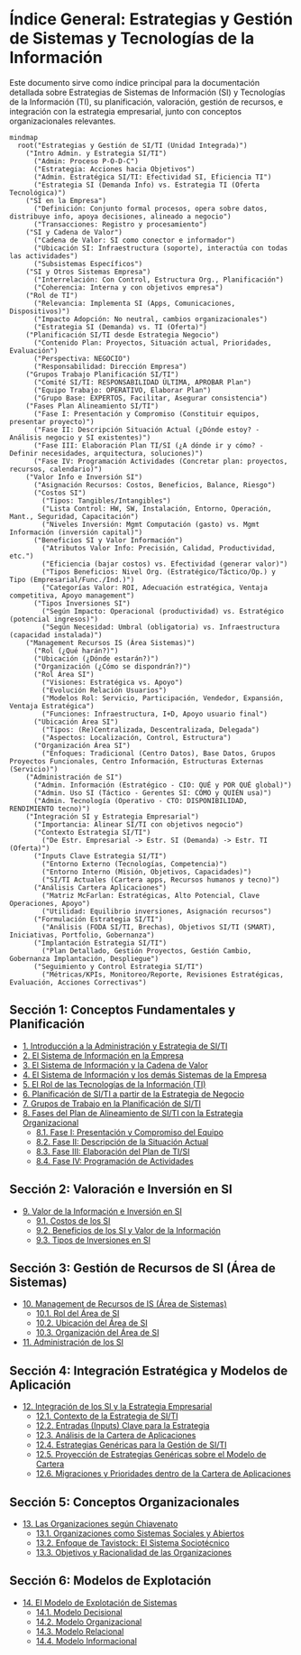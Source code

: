 # Índice General: Estrategias y Gestión de Sistemas y Tecnologías de la Información

Este documento sirve como índice principal para la documentación detallada sobre Estrategias de Sistemas de Información (SI) y Tecnologías de la Información (TI), su planificación, valoración, gestión de recursos, e integración con la estrategia empresarial, junto con conceptos organizacionales relevantes.

```mermaid
mindmap
  root("Estrategias y Gestión de SI/TI (Unidad Integrada)")
    ("Intro Admin. y Estrategia SI/TI")
      ("Admin: Proceso P-O-D-C")
      ("Estrategia: Acciones hacia Objetivos")
      ("Admin. Estratégica SI/TI: Efectividad SI, Eficiencia TI")
      ("Estrategia SI (Demanda Info) vs. Estrategia TI (Oferta Tecnológica)")
    ("SI en la Empresa")
      ("Definición: Conjunto formal procesos, opera sobre datos, distribuye info, apoya decisiones, alineado a negocio")
      ("Transacciones: Registro y procesamiento")
    ("SI y Cadena de Valor")
      ("Cadena de Valor: SI como conector e informador")
      ("Ubicación SI: Infraestructura (soporte), interactúa con todas las actividades")
      ("Subsistemas Específicos")
    ("SI y Otros Sistemas Empresa")
      ("Interrelación: Con Control, Estructura Org., Planificación")
      ("Coherencia: Interna y con objetivos empresa")
    ("Rol de TI")
      ("Relevancia: Implementa SI (Apps, Comunicaciones, Dispositivos)")
      ("Impacto Adopción: No neutral, cambios organizacionales")
      ("Estrategia SI (Demanda) vs. TI (Oferta)")
    ("Planificación SI/TI desde Estrategia Negocio")
      ("Contenido Plan: Proyectos, Situación actual, Prioridades, Evaluación")
      ("Perspectiva: NEGOCIO")
      ("Responsabilidad: Dirección Empresa")
    ("Grupos Trabajo Planificación SI/TI")
      ("Comité SI/TI: RESPONSABILIDAD ÚLTIMA, APROBAR Plan")
      ("Equipo Trabajo: OPERATIVO, Elaborar Plan")
      ("Grupo Base: EXPERTOS, Facilitar, Asegurar consistencia")
    ("Fases Plan Alineamiento SI/TI")
      ("Fase I: Presentación y Compromiso (Constituir equipos, presentar proyecto)")
      ("Fase II: Descripción Situación Actual (¿Dónde estoy? - Análisis negocio y SI existentes)")
      ("Fase III: Elaboración Plan TI/SI (¿A dónde ir y cómo? - Definir necesidades, arquitectura, soluciones)")
      ("Fase IV: Programación Actividades (Concretar plan: proyectos, recursos, calendario)")
    ("Valor Info e Inversión SI")
      ("Asignación Recursos: Costos, Beneficios, Balance, Riesgo")
      ("Costos SI")
        ("Tipos: Tangibles/Intangibles")
        ("Lista Control: HW, SW, Instalación, Entorno, Operación, Mant., Seguridad, Capacitación")
        ("Niveles Inversión: Mgmt Computación (gasto) vs. Mgmt Información (inversión capital)")
      ("Beneficios SI y Valor Información")
        ("Atributos Valor Info: Precisión, Calidad, Productividad, etc.")
        ("Eficiencia (bajar costos) vs. Efectividad (generar valor)")
        ("Tipos Beneficios: Nivel Org. (Estratégico/Táctico/Op.) y Tipo (Empresarial/Func./Ind.)")
        ("Categorías Valor: ROI, Adecuación estratégica, Ventaja competitiva, Apoyo management")
      ("Tipos Inversiones SI")
        ("Según Impacto: Operacional (productividad) vs. Estratégico (potencial ingresos)")
        ("Según Necesidad: Umbral (obligatoria) vs. Infraestructura (capacidad instalada)")
    ("Management Recursos IS (Área Sistemas)")
      ("Rol (¿Qué harán?)")
      ("Ubicación (¿Dónde estarán?)")
      ("Organización (¿Cómo se dispondrán?)")
      ("Rol Área SI")
        ("Visiones: Estratégica vs. Apoyo")
        ("Evolución Relación Usuarios")
        ("Modelos Rol: Servicio, Participación, Vendedor, Expansión, Ventaja Estratégica")
        ("Funciones: Infraestructura, I+D, Apoyo usuario final")
      ("Ubicación Área SI")
        ("Tipos: (Re)Centralizada, Descentralizada, Delegada")
        ("Aspectos: Localización, Control, Estructura")
      ("Organización Área SI")
        ("Enfoques: Tradicional (Centro Datos), Base Datos, Grupos Proyectos Funcionales, Centro Información, Estructuras Externas (Servicio)")
    ("Administración de SI")
      ("Admin. Información (Estratégico - CIO: QUÉ y POR QUÉ global)")
      ("Admin. Uso SI (Táctico - Gerentes SI: CÓMO y QUIÉN usa)")
      ("Admin. Tecnología (Operativo - CTO: DISPONIBILIDAD, RENDIMIENTO tecno)")
    ("Integración SI y Estrategia Empresarial")
      ("Importancia: Alinear SI/TI con objetivos negocio")
      ("Contexto Estrategia SI/TI")
        ("De Estr. Empresarial -> Estr. SI (Demanda) -> Estr. TI (Oferta)")
      ("Inputs Clave Estrategia SI/TI")
        ("Entorno Externo (Tecnologías, Competencia)")
        ("Entorno Interno (Misión, Objetivos, Capacidades)")
        ("SI/TI Actuales (Cartera apps, Recursos humanos y tecno)")
      ("Análisis Cartera Aplicaciones")
        ("Matriz McFarlan: Estratégicas, Alto Potencial, Clave Operaciones, Apoyo")
        ("Utilidad: Equilibrio inversiones, Asignación recursos")
      ("Formulación Estrategia SI/TI")
        ("Análisis (FODA SI/TI, Brechas), Objetivos SI/TI (SMART), Iniciativas, Portfolio, Gobernanza")
      ("Implantación Estrategia SI/TI")
        ("Plan Detallado, Gestión Proyectos, Gestión Cambio, Gobernanza Implantación, Despliegue")
      ("Seguimiento y Control Estrategia SI/TI")
        ("Métricas/KPIs, Monitoreo/Reporte, Revisiones Estratégicas, Evaluación, Acciones Correctivas")
```

## Sección 1: Conceptos Fundamentales y Planificación
*   [1. Introducción a la Administración y Estrategia de SI/TI](./01_Introduccion_Administracion_Estrategia.md)
*   [2. El Sistema de Información en la Empresa](./02_Sistema_Informacion_Empresa.md)
*   [3. El Sistema de Información y la Cadena de Valor](./03_SI_Cadena_Valor.md)
*   [4. El Sistema de Información y los demás Sistemas de la Empresa](./04_SI_Otros_Sistemas_Empresa.md)
*   [5. El Rol de las Tecnologías de la Información (TI)](./05_Rol_Tecnologias_Informacion.md)
*   [6. Planificación de SI/TI a partir de la Estrategia de Negocio](./06_Planificacion_SI_TI_Desde_Estrategia_Negocio.md)
*   [7. Grupos de Trabajo en la Planificación de SI/TI](./07_Grupos_Trabajo_Planificacion.md)
*   [8. Fases del Plan de Alineamiento de SI/TI con la Estrategia Organizacional](./08_Fases_Plan_Alineamiento.md)
    *   [8.1. Fase I: Presentación y Compromiso del Equipo](./08a_Fase_I_Presentacion_Compromiso.md)
    *   [8.2. Fase II: Descripción de la Situación Actual](./08b_Fase_II_Descripcion_Situacion_Actual.md)
    *   [8.3. Fase III: Elaboración del Plan de TI/SI](./08c_Fase_III_Elaboracion_Plan.md)
    *   [8.4. Fase IV: Programación de Actividades](./08d_Fase_IV_Programacion_Actividades.md)

## Sección 2: Valoración e Inversión en SI
*   [9. Valor de la Información e Inversión en SI](./09_Valor_Informacion_Inversion_SI.md)
    *   [9.1. Costos de los SI](./09a_Costos_SI.md)
    *   [9.2. Beneficios de los SI y Valor de la Información](./09b_Beneficios_SI.md)
    *   [9.3. Tipos de Inversiones en SI](./09c_Tipos_Inversiones_SI.md)

## Sección 3: Gestión de Recursos de SI (Área de Sistemas)
*   [10. Management de Recursos de IS (Área de Sistemas)](./10_Management_Recursos_IS.md)
    *   [10.1. Rol del Área de SI](./10a_Rol_SI_Area.md)
    *   [10.2. Ubicación del Área de SI](./10b_Ubicacion_SI_Area.md)
    *   [10.3. Organización del Área de SI](./10c_Organizacion_SI_Area.md)
*   [11. Administración de los SI](./11_Administracion_SI.md)

## Sección 4: Integración Estratégica y Modelos de Aplicación
*   [12. Integración de los SI y la Estrategia Empresarial](./12_Integracion_SI_Estrategia_Empresarial.md)
    *   [12.1. Contexto de la Estrategia de SI/TI](./12a_Contexto_Estrategia_SI_TI.md)
    *   [12.2. Entradas (Inputs) Clave para la Estrategia](./12b_Inputs_Clave_Estrategia.md)
    *   [12.3. Análisis de la Cartera de Aplicaciones](./12c_Cartera_Aplicaciones.md)
    *   [12.4. Estrategias Genéricas para la Gestión de SI/TI](./12d_Estrategias_Genericas_Gestion_SI_TI.md)
    *   [12.5. Proyección de Estrategias Genéricas sobre el Modelo de Cartera](./12e_Proyeccion_Estrategias_Cartera.md)
    *   [12.6. Migraciones y Prioridades dentro de la Cartera de Aplicaciones](./12f_Migracion_Prioridades_Cartera.md)

## Sección 5: Conceptos Organizacionales
*   [13. Las Organizaciones según Chiavenato](./13_Organizaciones_Chiavenato.md)
    *   [13.1. Organizaciones como Sistemas Sociales y Abiertos](./13a_Organizaciones_Sistemas_Sociales_Abiertos.md)
    *   [13.2. Enfoque de Tavistock: El Sistema Sociotécnico](./13b_Enfoque_Tavistock_Sistema_Sociotecnico.md)
    *   [13.3. Objetivos y Racionalidad de las Organizaciones](./13c_Objetivos_Racionalidad_Organizaciones.md)

## Sección 6: Modelos de Explotación
*   [14. El Modelo de Explotación de Sistemas](./14_Modelo_Explotacion.md)
    *   [14.1. Modelo Decisional](./14a_Modelo_Decisional.md)
    *   [14.2. Modelo Organizacional](./14b_Modelo_Organizacional.md)
    *   [14.3. Modelo Relacional](./14c_Modelo_Relacional.md)
    *   [14.4. Modelo Informacional](./14d_Modelo_Informacional.md) 
